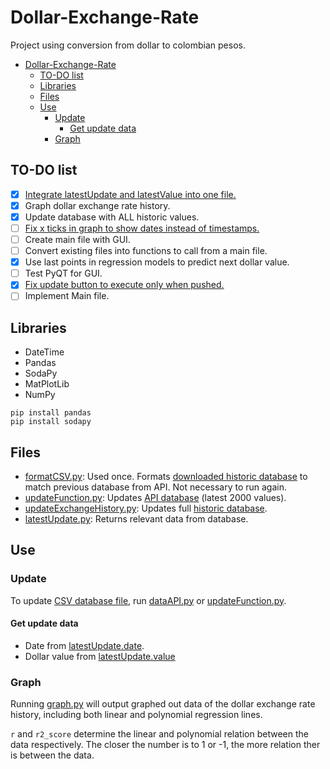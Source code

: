 # Dollar-Exchange-Rate

Project using conversion from dollar to colombian pesos.

- [Dollar-Exchange-Rate](#dollar-exchange-rate)
  - [TO-DO list](#to-do-list)
  - [Libraries](#libraries)
  - [Files](#files)
  - [Use](#use)
    - [Update](#update)
      - [Get update data](#get-update-data)
    - [Graph](#graph)


## TO-DO list

- [X] [Integrate latestUpdate and latestValue into one file.](https://github.com/alejojimenezz/Dollar-Exchange-Rate/issues/1)
- [X] Graph dollar exchange rate history.
- [X] Update database with ALL historic values.
- [ ] [Fix x ticks in graph to show dates instead of timestamps.](https://github.com/alejojimenezz/Dollar-Exchange-Rate/issues/2)
- [ ] Create main file with GUI.
- [ ] Convert existing files into functions to call from a main file.
- [X] Use last points in regression models to predict next dollar value.
- [ ] Test PyQT for GUI.
- [X] [Fix update button to execute only when pushed.](https://github.com/alejojimenezz/Dollar-Exchange-Rate/issues/3)
- [ ] Implement Main file.

## Libraries

- DateTime
- Pandas
- SodaPy
- MatPlotLib
- NumPy

```
pip install pandas
pip install sodapy
```

## Files

- [formatCSV.py](formatCSV.py): Used once. Formats [downloaded historic database](historic.csv) to match previous database from API. Not necessary to run again.
- [updateFunction.py](updateFunction.py): Updates [API database](DB_fromAPI.csv) (latest 2000 values).
- [updateExchangeHistory.py](updateExchangeHistory.py): Updates full [historic database](updateHistory.csv).
- [latestUpdate.py](latestUpdate.py): Returns relevant data from database.

## Use

### Update

To update [CSV database file](DB_fromAPI.csv), run [dataAPI.py](lib/dataAPI.py) or [updateFunction.py](updateFunction.py).

#### Get update data

- Date from [latestUpdate.date](latestUpdate.py).
- Dollar value from [latestUpdate.value](latestUpdate.py)

### Graph

Running [graph.py](lib/graph.py) will output graphed out data of the dollar exchange rate history, including both linear and polynomial regression lines.

`r` and `r2_score` determine the linear and polynomial relation between the data respectively. The closer the number is to 1 or -1, the more relation ther is between the data.
